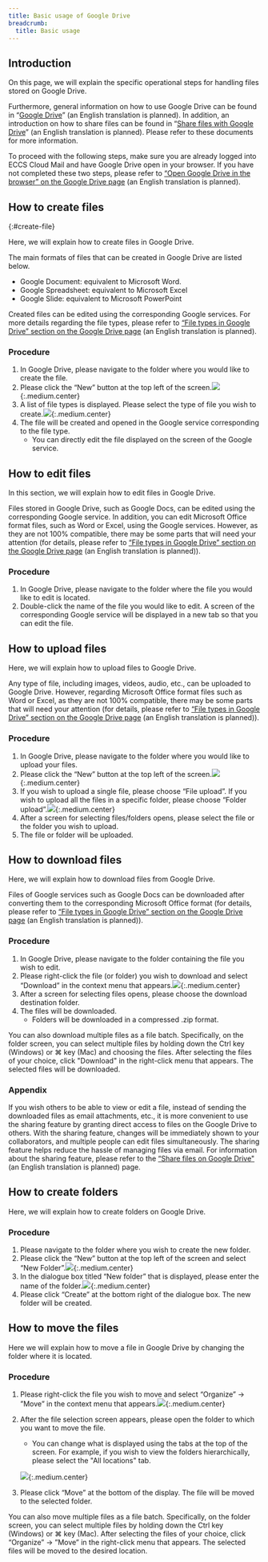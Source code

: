 ```yaml
---
title: Basic usage of Google Drive
breadcrumb:
  title: Basic usage
---
```


## Introduction

On this page, we will explain the specific operational steps for handling files stored on Google Drive.

Furthermore, general information on how to use Google Drive can be found in “[Google Drive](../../../google/drive/index.md)” (an English translation is planned). In addition, an introduction on how to share files can be found in “[Share files with Google Drive](../../../google/drive/share.md)” (an English translation is planned). Please refer to these documents for more information.

To proceed with the following steps, make sure you are already logged into ECCS Cloud Mail and have Google Drive open in your browser. If you have not completed these two steps, please refer to [“Open Google Drive in the browser” on the Google Drive page](../../../google/drive/index.md#access) (an English translation is planned).

## How to create files
{:#create-file}

Here, we will explain how to create files in Google Drive.

The main formats of files that can be created in Google Drive are listed below.

- Google Document: equivalent to Microsoft Word.
- Google Spreadsheet: equivalent to Microsoft Excel
- Google Slide: equivalent to Microsoft PowerPoint

Created files can be edited using the corresponding Google services. For more details regarding the file types, please refer to [“File types in Google Drive” section on the Google Drive page](../../../google/drive/index.md#format) (an English translation is planned).

### Procedure

1. In Google Drive, please navigate to the folder where you would like to create the file.
1. Please click the “New” button at the top left of the screen.![](top-new.png){:.medium.center}
1. A list of file types is displayed. Please select the type of file you wish to create.![](new-item.png){:.medium.center}
1. The file will be created and opened in the Google service corresponding to the file type.
    - You can directly edit the file displayed on the screen of the Google service.

## How to edit files

In this section, we will explain how to edit files in Google Drive.

Files stored in Google Drive, such as Google Docs, can be edited using the corresponding Google service. In addition, you can edit Microsoft Office format files, such as Word or Excel, using the Google services. However, as they are not 100% compatible, there may be some parts that will need your attention (for details, please refer to [“File types in Google Drive” section on the Google Drive page](../../../google/drive/index.md#format) (an English translation is planned)).

### Procedure

1. In Google Drive, please navigate to the folder where the file you would like to edit is located.
1. Double-click the name of the file you would like to edit. A screen of the corresponding Google service will be displayed in a new tab so that you can edit the file.

## How to upload files

Here, we will explain how to upload files to Google Drive.

Any type of file, including images, videos, audio, etc., can be uploaded to Google Drive. However, regarding Microsoft Office format files such as Word or Excel, as they are not 100% compatible, there may be some parts that will need your attention (for details, please refer to [“File types in Google Drive” section on the Google Drive page](../../../google/drive/index.md#format) (an English translation is planned)).

### Procedure

1. In Google Drive, please navigate to the folder where you would like to upload your files.
1. Please click the “New” button at the top left of the screen.![](top-new.png){:.medium.center}
1. If you wish to upload a single file, please choose “File upload”. If you wish to upload all the files in a specific folder, please choose “Folder upload”.![](new-upload.png){:.medium.center}
1. After a screen for selecting files/folders opens, please select the file or the folder you wish to upload.
1. The file or folder will be uploaded.

## How to download files

Here, we will explain how to download files from Google Drive.

Files of Google services such as Google Docs can be downloaded after converting them to the corresponding Microsoft Office format (for details, please refer to [“File types in Google Drive” section on the Google Drive page](../../../google/drive/index.md#format) (an English translation is planned)).

### Procedure

1. In Google Drive, please navigate to the folder containing the file you wish to edit.
1. Please right-click the file (or folder) you wish to download and select “Download” in the context menu that appears.![](file-contextmenu-download.png){:.medium.center}
1. After a screen for selecting files opens, please choose the download destination folder.
1. The files will be downloaded.
    - Folders will be downloaded in a compressed .zip format.

You can also download multiple files as a file batch. Specifically, on the folder screen, you can select multiple files by holding down the Ctrl key (Windows) or ⌘ key (Mac) and choosing the files. After selecting the files of your choice, click "Download" in the right-click menu that appears. The selected files will be downloaded. 

### Appendix

If you wish others to be able to view or edit a file, instead of sending the downloaded files as email attachments, etc., it is more convenient to use the sharing feature by granting direct access to files on the Google Drive to others. With the sharing feature, changes will be immediately shown to your collaborators, and multiple people can edit files simultaneously. The sharing feature helps reduce the hassle of managing files via email. For information about the sharing feature, please refer to the [“Share files on Google Drive"](../../../../google/drive/share/) (an English translation is planned) page.

## How to create folders

Here, we will explain how to create folders on Google Drive.

### Procedure

1. Please navigate to the folder where you wish to create the new folder.
1. Please click the “New” button at the top left of the screen and select “New Folder”.![](new-folder.png){:.medium.center}
1. In the dialogue box titled “New folder” that is displayed, please enter the name of the folder.![](new-folder-dialog.png){:.medium.center}
1. Please click “Create” at the bottom right of the dialogue box. The new folder will be created.

## How to move the files

Here we will explain how to move a file in Google Drive by changing the folder where it is located.

### Procedure

1. Please right-click the file you wish to move and select “Organize” → ”Move” in the context menu that appears.![](file-contextmenu-organize-move.png){:.medium.center}
1. After the file selection screen appears, please open the folder to which you want to move the file.
    - You can change what is displayed using the tabs at the top of the screen. For example, if you wish to view the folders hierarchically, please select the "All locations" tab.

    ![](move.png){:.medium.center}
1. Please click “Move” at the bottom of the display. The file will be moved to the selected folder.

You can also move multiple files as a file batch. Specifically, on the folder screen, you can select multiple files by holding down the Ctrl key (Windows) or ⌘ key (Mac). After selecting the files of your choice, click “Organize” → ”Move” in the right-click menu that appears. The selected files will be moved to the desired location.
